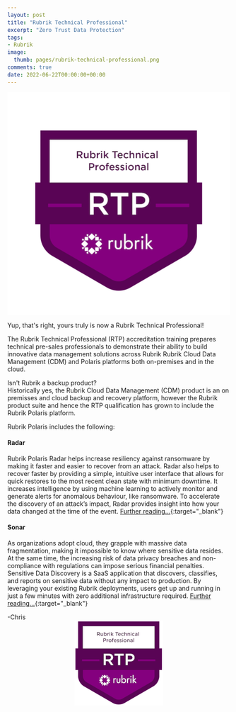 ```yaml
---
layout: post
title: "Rubrik Technical Professional" 
excerpt: "Zero Trust Data Protection"
tags: 
- Rubrik
image:
  thumb: pages/rubrik-technical-professional.png
comments: true
date: 2022-06-22T00:00:00+00:00
---
```

<img style="display: block; margin-left: auto; margin-right: auto;" alt="Rubrik Technical Professional logo" src="/images/rubrik-technical-professional/rubrik-technical-professional.png">

Yup, that's right, yours truly is now a Rubrik Technical Professional!

The Rubrik Technical Professional (RTP) accreditation training prepares technical pre-sales professionals to demonstrate their ability to build innovative data management solutions across Rubrik Rubrik Cloud Data Management (CDM) and Polaris platforms both on-premises and in the cloud.

Isn't Rubrik a backup product?<br>
Historically yes, the Rubrik Cloud Data Management (CDM) product is an on premisses and cloud backup and recovery platform, however the Rubrik product suite and hence the RTP qualification has grown to include the Rubrik Polaris platform.

Rubrik Polaris includes the following:

#### Radar
Rubrik Polaris Radar helps increase resiliency against ransomware by making it faster and easier to recover from an attack. Radar also helps to recover faster by providing a simple, intuitive user interface that allows for quick restores to the most recent clean state with minimum downtime. It increases intelligence by using machine learning to actively monitor and generate alerts for anomalous behaviour, like ransomware. To accelerate the discovery of an attack’s impact, Radar provides insight into how your data changed at the time of the event. 
[Further reading...](https://www.rubrik.com/products/ransomware-investigation){:target="_blank"}

#### Sonar
As organizations adopt cloud, they grapple with massive data fragmentation, making it impossible to know where sensitive data resides. At the same time, the increasing risk of data privacy breaches and non-compliance with regulations can impose serious financial penalties. Sensitive Data Discovery is a SaaS application that discovers, classifies, and reports on sensitive data without any impact to production. By leveraging your existing Rubrik deployments, users get up and running in just a few minutes with zero additional infrastructure required.
[Further reading...](https://www.rubrik.com/products/sensitive-data-discovery){:target="_blank"}

-Chris 
<br>
<img style="display: block; margin-left: auto; margin-right: auto;" alt="Rubrik Technical Professional badge" src="/images/pages/rubrik-technical-professional.png">
